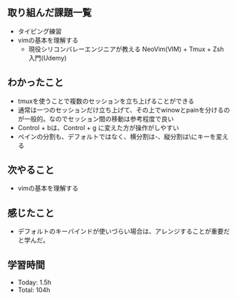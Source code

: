 ## 取り組んだ課題一覧
- タイピング練習
- vimの基本を理解する
  - 現役シリコンバレーエンジニアが教える NeoVim(VIM) + Tmux + Zsh 入門(Udemy)
## わかったこと
- tmuxを使うことで複数のセッションを立ち上げることができる
- 通常は一つのセッションだけ立ち上げて、その上でwinowとpainを分けるのが一般的。なのでセッション間の移動は参考程度で良い
- Control + bは、Control + g に変えた方が操作がしやすい
- ペインの分割も、デフォルトではなく、横分割は-、縦分割は\にキーを変える
## 次やること
- vimの基本を理解する
## 感じたこと
- デフォルトのキーバインドが使いづらい場合は、アレンジすることが重要だと学んだ。
## 学習時間
- Today: 1.5h
- Total: 104h
